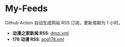 # My-Feeds

Github Action 自动生成网站 RSS 订阅，更新周期为 1 小时。

+ **动漫之家新闻 RSS**: [dmzj.xml](https://feedx.pages.dev/dmzj.xml)
+ **178 动漫 RSS**: [acg178.xml](https://feedx.pages.dev/acg178.xml)
